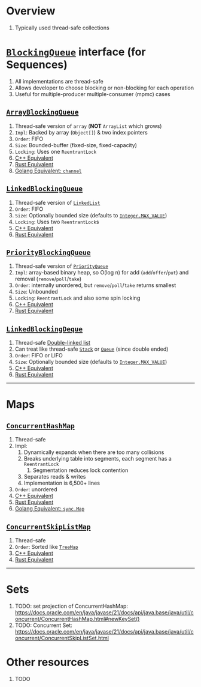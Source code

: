 # Overview
1. Typically used thread-safe collections


# [`BlockingQueue`](https://docs.oracle.com/en/java/javase/21/docs/api/java.base/java/util/concurrent/BlockingQueue.html) interface (for Sequences)
1. All implementations are thread-safe
1. Allows developer to choose blocking or non-blocking for each operation
1. Useful for multiple-producer multiple-consumer (mpmc) cases


## [`ArrayBlockingQueue`](https://docs.oracle.com/en/java/javase/21/docs/api/java.base/java/util/concurrent/ArrayBlockingQueue.html)
1. Thread-safe version of `array` (**NOT** `ArrayList` which grows)
1. `Impl`: Backed by array (`Object[]`) & two index pointers
1. `Order`: FIFO
1. `Size`: Bounded-buffer (fixed-size, fixed-capacity)
1. `Locking`: Uses one `ReentrantLock`
1. [C++ Equivalent](TODO)
1. [Rust Equivalent](TODO)
1. [Golang Equivalent: `channel`](../golang/concurrency.channels.md)


## [`LinkedBlockingQueue`](https://docs.oracle.com/en/java/javase/21/docs/api/java.base/java/util/concurrent/LinkedBlockingQueue.html)
1. Thread-safe version of [`LinkedList`](https://docs.oracle.com/en/java/javase/21/docs/api/java.base/java/util/LinkedList.html)
1. `Order`: FIFO
1. `Size`: Optionally bounded size (defaults to [`Integer.MAX_VALUE`](https://docs.oracle.com/en/java/javase/21/docs/api/java.base/java/lang/Integer.html#MAX_VALUE))
1. `Locking`: Uses two `ReentrantLock`s
1. [C++ Equivalent](TODO)
1. [Rust Equivalent](TODO)


## [`PriorityBlockingQueue`](https://docs.oracle.com/en/java/javase/21/docs/api/java.base/java/util/concurrent/PriorityBlockingQueue.html)
1. Thread-safe version of [`PriorityQueue`](https://docs.oracle.com/en/java/javase/21/docs/api/java.base/java/util/PriorityQueue.html)
1. `Impl`: array-based binary heap, so O(log n) for add (`add`/`offer`/`put`) and removal (`remove`/`poll`/`take`)
1. `Order`: internally unordered, but `remove`/`poll`/`take` returns smallest
1. `Size`: Unbounded
1. `Locking`: `ReentrantLock` and also some spin locking
1. [C++ Equivalent](TODO)
1. [Rust Equivalent](TODO)


## [`LinkedBlockingDeque`](https://docs.oracle.com/en/java/javase/21/docs/api/java.base/java/util/concurrent/LinkedBlockingDeque.html)
1. Thread-safe [Double-linked list](https://docs.oracle.com/en/java/javase/21/docs/api/java.base/java/util/LinkedList.html)
1. Can treat like thread-safe [`Stack`](https://docs.oracle.com/en/java/javase/21/docs/api/java.base/java/util/Stack.html) or [`Queue`](https://docs.oracle.com/en/java/javase/21/docs/api/java.base/java/util/Queue.html) (since double ended)
1. `Order`: FIFO or LIFO
1. `Size`: Optionally bounded size (defaults to [`Integer.MAX_VALUE`](https://docs.oracle.com/en/java/javase/21/docs/api/java.base/java/lang/Integer.html#MAX_VALUE))
1. [C++ Equivalent](TODO)
1. [Rust Equivalent](TODO)


--------

# Maps

## [`ConcurrentHashMap`](https://docs.oracle.com/en/java/javase/21/docs/api/java.base/java/util/concurrent/ConcurrentHashMap.html)
1. Thread-safe
1. Impl:
    1. Dynamically expands when there are too many collisions
    1. Breaks underlying table into segments, each segment has a `ReentrantLock`
        1. Segmentation reduces lock contention
    1. Separates reads & writes
    1. Implementation is 6,500+ lines
1. `Order`: unordered
1. [C++ Equivalent](TODO)
1. [Rust Equivalent](TODO)
1. [Golang Equivalent: `sync.Map`](https://pkg.go.dev/sync#Map)


## [`ConcurrentSkipListMap`](https://docs.oracle.com/en/java/javase/21/docs/api/java.base/java/util/concurrent/ConcurrentSkipListMap.html)
1. Thread-safe
1. `Order`: Sorted like [`TreeMap`](https://docs.oracle.com/en/java/javase/21/docs/api/java.base/java/util/TreeMap.html)
1. [C++ Equivalent](TODO)
1. [Rust Equivalent](TODO)


--------

# Sets
1. TODO: set projection of ConcurrentHashMap: https://docs.oracle.com/en/java/javase/21/docs/api/java.base/java/util/concurrent/ConcurrentHashMap.html#newKeySet()
1. TODO: Concurrent Set: https://docs.oracle.com/en/java/javase/21/docs/api/java.base/java/util/concurrent/ConcurrentSkipListSet.html



# Other resources
1. TODO
